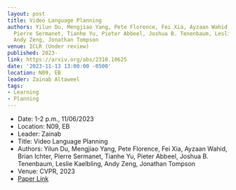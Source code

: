 ```yaml
---
layout: post
title: Video Language Planning
authors: Yilun Du, Mengjiao Yang, Pete Florence, Fei Xia, Ayzaan Wahid, Brian Ichter,
  Pierre Sermanet, Tianhe Yu, Pieter Abbeel, Joshua B. Tenenbaum, Leslie Kaelbling,
  Andy Zeng, Jonathan Tompson
venue: ICLR (Under review)
published: 2023-
link: https://arxiv.org/abs/2310.10625
date: '2023-11-13 13:00:00 -0500'
location: N09, EB
leader: Zainab Altaweel
tags:
- Learning
- Planning
---
```

- Date: 1-2 p.m., 11/06/2023
- Location: N09, EB
- Leader: Zainab
- Title: Video Language Planning
- Authors: Yilun Du, Mengjiao Yang, Pete Florence, Fei Xia, Ayzaan Wahid, Brian Ichter, Pierre Sermanet, Tianhe Yu, Pieter Abbeel, Joshua B. Tenenbaum, Leslie Kaelbling, Andy Zeng, Jonathan Tompson
- Venue: CVPR, 2023
- [Paper Link](https://arxiv.org/abs/2310.10625)

